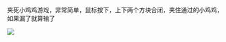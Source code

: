 夹死小鸡鸡游戏，非常简单，鼠标按下，上下两个方块合闭，夹住通过的小鸡鸡，如果漏了就算输了


![](https://img-bbs.csdn.net/upload/202003/12/1583981332_295065.png)

